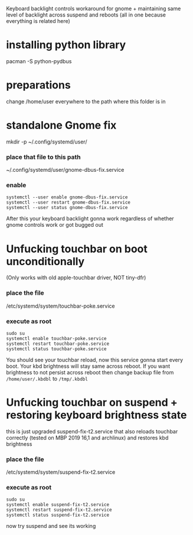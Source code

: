 Keyboard backlight controls workaround for gnome + maintaining same level of backlight across suspend and reboots (all in one because everything is related here)

# installing python library
pacman -S python-pydbus

# preparations

change /home/user everywhere to the path where this folder is in

# standalone Gnome fix

mkdir -p ~/.config/systemd/user/

### place that file to this path
~/.config/systemd/user/gnome-dbus-fix.service

### enable

```
systemctl --user enable gnome-dbus-fix.service
systemctl --user restart gnome-dbus-fix.service
systemctl --user status gnome-dbus-fix.service
```

After this your keyboard backlight gonna work regardless of whether gnome controls work or got bugged out

# Unfucking touchbar on boot unconditionally 

(Only works with old apple-touchbar driver, NOT tiny-dfr)

### place the file 
/etc/systemd/system/touchbar-poke.service

### execute as root

```
sudo su
systemctl enable touchbar-poke.service
systemctl restart touchbar-poke.service
systemctl status touchbar-poke.service
```

You should see your touchbar reload, now this service gonna start every boot. Your kbd brightness will stay same across reboot. If you want brightness to not persist across reboot then change backup file from `/home/user/.kbdbl` to `/tmp/.kbdbl`

# Unfucking touchbar on suspend + restoring keyboard brightness state

this is just upgraded suspend-fix-t2.service that also reloads touchbar correctly (tested on MBP 2019 16,1 and archlinux) and restores kbd brightness 

### place the file 
/etc/systemd/system/suspend-fix-t2.service

### execute as root
```
sudo su
systemctl enable suspend-fix-t2.service
systemctl restart suspend-fix-t2.service
systemctl status suspend-fix-t2.service
```
now try suspend and see its working
